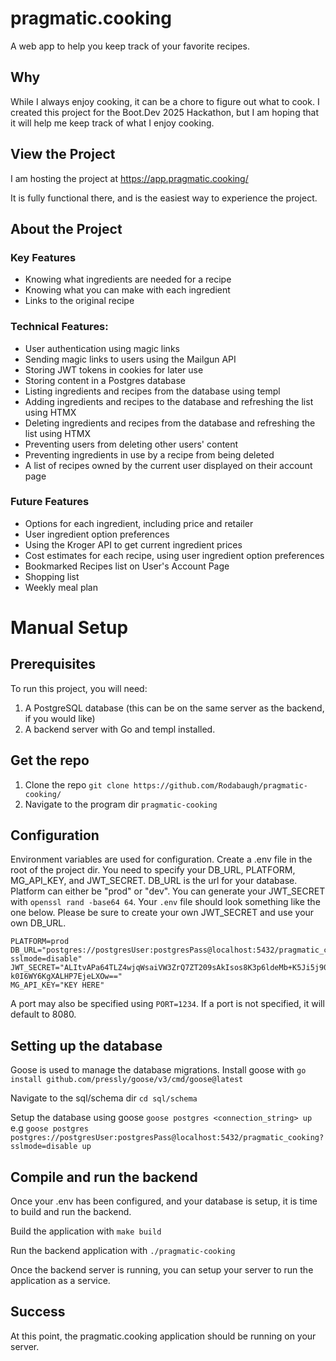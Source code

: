 # pragmatic.cooking

A web app to help you keep track of your favorite recipes.

## Why

While I always enjoy cooking, it can be a chore to figure out what to cook.  I created this project for the Boot.Dev 2025 Hackathon, but I am hoping that it will help me keep track of what I enjoy cooking. 

## View the Project

I am hosting the project at https://app.pragmatic.cooking/

It is fully functional there, and is the easiest way to experience the project.

## About the Project

### Key Features

- Knowing what ingredients are needed for a recipe
- Knowing what you can make with each ingredient
- Links to the original recipe

### Technical Features:

- User authentication using magic links
- Sending magic links to users using the Mailgun API
- Storing JWT tokens in cookies for later use
- Storing content in a Postgres database
- Listing ingredients and recipes from the database using templ
- Adding ingredients and recipes to the database and refreshing the list using HTMX
- Deleting ingredients and recipes from the database and refreshing the list using HTMX
- Preventing users from deleting other users' content
- Preventing ingredients in use by a recipe from being deleted
- A list of recipes owned by the current user displayed on their account page

### Future Features

- Options for each ingredient, including price and retailer
- User ingredient option preferences
- Using the Kroger API to get current ingredient prices
- Cost estimates for each recipe, using user ingredient option preferences
- Bookmarked Recipes list on User's Account Page
- Shopping list
- Weekly meal plan

# Manual Setup

## Prerequisites

To run this project, you will need:
1. A PostgreSQL database (this can be on the same server as the backend, if you would like)
2. A backend server with Go and templ installed.

## Get the repo

1. Clone the repo `git clone https://github.com/Rodabaugh/pragmatic-cooking/`
2. Navigate to the program dir `pragmatic-cooking`

## Configuration

Environment variables are used for configuration. Create a .env file in the root of the project dir. You need to specify your DB_URL, PLATFORM, MG_API_KEY, and JWT_SECRET. DB_URL is the url for your database. Platform can either be "prod" or "dev". You can generate your JWT_SECRET with `openssl rand -base64 64`. Your `.env` file should look something like the one below. Please be sure to create your own JWT_SECRET and use your own DB_URL.
```
PLATFORM=prod
DB_URL="postgres://postgresUser:postgresPass@localhost:5432/pragmatic_cooking?sslmode=disable"
JWT_SECRET="ALItvAPa64TLZ4wjqWsaiVW3ZrQ7ZT209sAkIsos8K3p6ldeMb+K5Ji5j90kI4cQ
k0I6WY6KgXALHP7EjeLXOw=="
MG_API_KEY="KEY HERE"
```

A port may also be specified using ```PORT=1234```. If a port is not specified, it will default to 8080.

## Setting up the database

Goose is used to manage the database migrations. Install goose with `go install github.com/pressly/goose/v3/cmd/goose@latest`

Navigate to the sql/schema dir `cd sql/schema`

Setup the database using goose `goose postgres <connection_string> up` e.g `goose postgres postgres://postgresUser:postgresPass@localhost:5432/pragmatic_cooking?sslmode=disable up`

## Compile and run the backend

Once your .env has been configured, and your database is setup, it is time to build and run the backend.

Build the application with `make build`

Run the backend application with `./pragmatic-cooking`

Once the backend server is running, you can setup your server to run the application as a service. 

## Success

At this point, the pragmatic.cooking application should be running on your server.

